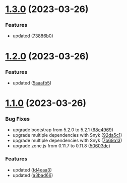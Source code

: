 # [1.3.0](https://github.com/manthanank/manthanank.github.io/compare/v1.2.0...v1.3.0) (2023-03-26)


### Features

* updated ([73886b0](https://github.com/manthanank/manthanank.github.io/commit/73886b0a0a941c72c821be461785a90646e2e051))



# [1.2.0](https://github.com/manthanank/manthanank.github.io/compare/v1.1.0...v1.2.0) (2023-03-26)


### Features

* updated ([5aaafb5](https://github.com/manthanank/manthanank.github.io/commit/5aaafb569fbd3585d799d5104e67f0f12d5b0038))



# [1.1.0](https://github.com/manthanank/manthanank.github.io/compare/50603dc988a8b88b9a5c38df6213039dd6220dc2...v1.1.0) (2023-03-26)


### Bug Fixes

* upgrade bootstrap from 5.2.0 to 5.2.1 ([68e4969](https://github.com/manthanank/manthanank.github.io/commit/68e4969803bb75245036acb2cc6b0b32c5887878))
* upgrade multiple dependencies with Snyk ([92da5c1](https://github.com/manthanank/manthanank.github.io/commit/92da5c1e1236eb3b20727ba860335f1b5fb8be3f))
* upgrade multiple dependencies with Snyk ([7b69a13](https://github.com/manthanank/manthanank.github.io/commit/7b69a133c7cae0c7649a1ff2b6536a111540a7a0))
* upgrade zone.js from 0.11.7 to 0.11.8 ([50603dc](https://github.com/manthanank/manthanank.github.io/commit/50603dc988a8b88b9a5c38df6213039dd6220dc2))


### Features

* updated ([fd4eaa3](https://github.com/manthanank/manthanank.github.io/commit/fd4eaa34b263716422f04a13aa0274bd622f032a))
* updated ([a3bad66](https://github.com/manthanank/manthanank.github.io/commit/a3bad6675f5e4fee5cbdf96c7af56cc83c5fd583))



